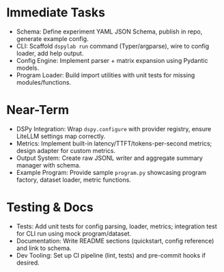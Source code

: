 # Immediate Tasks

- Schema: Define experiment YAML JSON Schema, publish in repo, generate example config.
- CLI: Scaffold `dspylab run` command (Typer/argparse), wire to config loader, add help output.
- Config Engine: Implement parser + matrix expansion using Pydantic models.
- Program Loader: Build import utilities with unit tests for missing modules/functions.

# Near-Term

- DSPy Integration: Wrap `dspy.configure` with provider registry, ensure LiteLLM settings map correctly.
- Metrics: Implement built-in latency/TTFT/tokens-per-second metrics; design adapter for custom metrics.
- Output System: Create raw JSONL writer and aggregate summary manager with schema.
- Example Program: Provide sample `program.py` showcasing program factory, dataset loader, metric functions.

# Testing & Docs

- Tests: Add unit tests for config parsing, loader, metrics; integration test for CLI run using mock program/dataset.
- Documentation: Write README sections (quickstart, config reference) and link to schema.
- Dev Tooling: Set up CI pipeline (lint, tests) and pre-commit hooks if desired.


